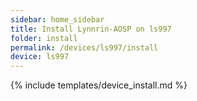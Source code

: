 ```yaml
---
sidebar: home_sidebar
title: Install Lynnrin-AOSP on ls997
folder: install
permalink: /devices/ls997/install
device: ls997
---
```

{% include templates/device_install.md %}
